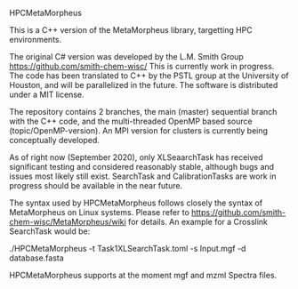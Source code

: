 HPCMetaMorpheus

This is a C++ version of the MetaMorpheus library, targetting HPC environments. 

The original C# version was developed by the L.M. Smith Group https://github.com/smith-chem-wisc/
This is currently work in progress. The code has been translated to C++ by the PSTL group at the University of Houston, 
and will be parallelized in the future. The software is distributed under a MIT license.

The repository contains 2 branches, the main (master) sequential branch with the C++ code, and the multi-threaded OpenMP based source (topic/OpenMP-version). 
An MPI version for clusters is currently being conceptually developed.

As of right now (September 2020), only XLSeaarchTask has received significant testing and considered reasonably stable, although bugs and issues most likely still exist. 
SearchTask and CalibrationTasks are work in progress should be available in the near future.

The syntax used by HPCMetaMorpheus follows closely the syntax of MetaMorpheus on Linux systems. Please refer to https://github.com/smith-chem-wisc/MetaMorpheus/wiki for details. An example for a Crosslink SearchTask would be:

./HPCMetaMorpheus -t Task1XLSearchTask.toml -s Input.mgf -d database.fasta

HPCMetaMorpheus supports at the moment mgf and mzml Spectra files.  
